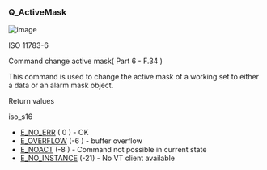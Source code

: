 ### Q\_ActiveMask

![image](https://user-images.githubusercontent.com/69573151/212328886-4d5587f1-b2cd-4e8a-9cbe-0aa55ca1abcf.png)

ISO 11783-6

Command change active mask( Part 6 - F.34 )

This command is used to change the active mask of a working set to either a data or an alarm mask object.

Return values

iso\_s16
  * [E\_NO\_ERR](c/IsoCommonDef) ( 0 ) - OK
  * [E\_OVERFLOW](c/IsoCommonDef) (-6 ) - buffer overflow
  * [E\_NOACT](c/IsoCommonDef) (-8 ) - Command not possible in current state
  * [E\_NO\_INSTANCE](c/IsoCommonDef) (-21) - No VT client available
